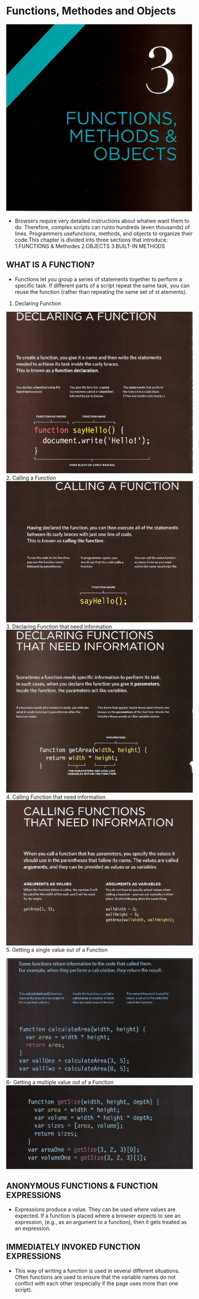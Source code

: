 # Functions, Methodes and Objects
![Images](/Images/r1.png)
* Browsers require very detailed instructions about whatwe want them to do. Therefore, complex scripts can runto hundreds (even thousands) of lines. Programmers usefunctions, methods, and objects to organize their code.This chapter is divided into three sections that introduce:
1.FUNCTIONS & Methodes
2.OBJECTS 
3.BUILT-IN METHODS
## WHAT IS A FUNCTION? 
+ Functions let you group a series of statements together to perform a
specific task. If different parts of a script repeat the same task, you can
reuse the function (rather than repeating the same set of st atements).
1. Declaring Function 

![Images](/Images/r2.png)
2. Calling a Function
![Images](/Images/r3.png)
3. Declaring Function that need information
![Images](/Images/r4.png)
4. Calling Function that need information
![Images](/Images/r5.png)
5. Getting a single value out of a Function

![Images](/Images/r6.png)
6- Getting a multiple value out of a Function
![Images](/Images/r7.png)
## ANONYMOUS FUNCTIONS & FUNCTION EXPRESSIONS 
* Expressions produce a value. They can be used where values are expected. If a function is placed where a browser expects to see an expression, (e.g., as an argument to a function), then it gets treated as an expression.
## IMMEDIATELY INVOKED FUNCTION EXPRESSIONS
* This way of writing a function is used in several different situations. Often functions are used to ensure that the variable names do not conflict with each other (especially if the page uses more than one script).
